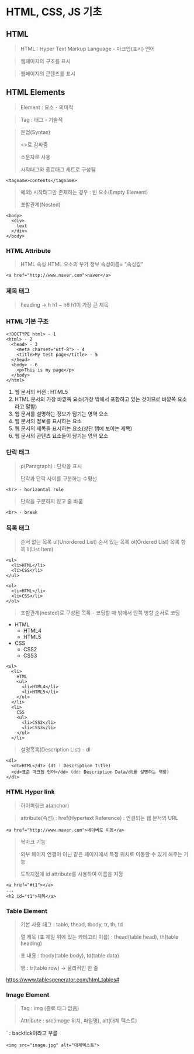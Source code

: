 # HTML, CSS, JS 기초

## HTML

> HTML : Hyper Text Markup Language - 마크업(표시) 언어

> 웹페이지의 구조를 표시

> 웹페이지의 콘텐츠를 표시

## HTML Elements

> Element : 요소 - 의미적

> Tag : 태그 - 기술적

> 문법(Syntax)
> 
> <>로 감싸줌
> 
> 소문자로 사용
> 
> 시작태그와 종료태그 세트로 구성됨
```
<tagname>contents</tagname>
```
> 
> 예외) 시작태그만 존재하는 경우 : 빈 요소(Empty Element)
> 
> 포함관계(Nested)
```
<body>
  <div>
    text
  </div>
</body>
```

### HTML Attribute

> HTML 속성
> HTML 요소의 부가 정보
> 속성이름= "속성값"

```
<a href="http://www.naver.com">naver</a>
```

### 제목 태그

> heading -> h
> h1 ~ h6
> h1이 가장 큰 제목

### HTML 기본 구조

```
<!DOCTYPE html> - 1
<html> - 2
  <head> - 3
    <meta charset="utf-8"> - 4
    <title>My test page</title> - 5
  </head>
  <body> - 6
    <p>This is my page</p>
  </body>
</html>
```

1. 웹 문서의 버전 : HTML5
2. HTML 문서의 가장 바깥쪽 요소(가장 밖에서 포함하고 있는 것이므로 바깥쪽 요소라고 말함)
3. 웹 문서를 설명하는 정보가 담기는 영역 요소
4. 웹 문서의 정보를 표시하는 요소
5. 웹 문서의 제목을 표시하는 요소(상단 탭에 보이는 제목)
6. 웹 문서의 콘텐츠 요소들이 담기는 영역 요소

### 단락 태그

> p(Paragraph) : 단락을 표시
> 
> 단락과 단락 사이를 구분하는 수평선
```
<hr> - horizontal rule
```
> 단락을 구분하지 않고 줄 바꿈
```
<br> - break
```
### 목록 태그

> 순서 없는 목록 ul(Unordered List)
> 순서 있는 목록 ol(Ordered List)
> 목록 항목 li(List Item)

```
<ul>
  <li>HTML</li>
  <li>CSS</li>
</ul>

<ol>
  <li>HTML</li>
  <li>CSS</li>
</ol>
```

> 포함관계(nested)로 구성된 목록 - 코딩할 때 밖에서 안쪽 방향 순서로 코딩
- HTML
  - HTML4
  - HTML5
 - CSS
   - CSS2
   - CSS3
```
<ul>
  <li>
    HTML
    <ul>
      <li>HTML4</li>
      <li>HTML5</li>
    </ul>
  </li>
  <li>
    CSS
    <ul>
      <li>CSS2</li>
      <li>CSS3</li>
    </ul>
  </li>
```

> 설명목록(Description List) - dl

```
<dl>
  <dt>HTML</dt> (dt : Description Title)
  <dd>표준 마크업 언어</dd> (dd: Description Data/dt를 설명하는 역할)
</dl>
```

### HTML Hyper link

> 하이퍼링크 a(anchor)

> attribute(속성) : href(Hypertext Reference) : 연결되는 웹 문서의 URL
```
<a href="http://www.naver.com">네이버로 이동</a>
```

> 북마크 기능
> 
> 외부 페이지 연결이 아닌 같은 페이지에서 특정 위치로 이동할 수 있게 해주는 기능
> 
> 도착지점에 id attribute를 사용하여 이름을 지정
```
<a href="#t1"></a>
...
<h2 id="t1">제목</a>
```

### Table Element

> 기본 사용 태그 : table, thead, tbody, tr, th, td 
> 
> 열 제목 (표 제일 위에 있는 카테고리 이름) : thead(table head), th(table heading)
> 
> 표 내용 : tbody(table body), td(table data)
> 
> 행 : tr(table row) -> 물리적인 한 줄
> 
https://www.tablesgenerator.com/html_tables#

### Image Element

> Tag : img (종료 태그 없음)
> 
> Attribute : src(image 위치, 파일명), alt(대체 텍스트)
> 
` : backtick이라고 부름
```
<img src="image.jpg" alt="대체텍스트">
```



